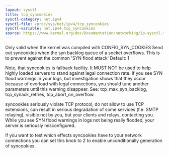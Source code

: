 ```yaml
---
layout: sysctl
title: tcp_syncookies
sysctl-category: net.ipv4
sysctl-file: /proc/sys/net/ipv4/tcp_syncookies
sysctl-variable: net.ipv4.tcp_syncookies
source: https://www.kernel.org/doc/Documentation/networking/ip-sysctl.txt
---
```

Only valid when the kernel was compiled with CONFIG_SYN_COOKIES
Send out syncookies when the syn backlog queue of a socket
overflows. This is to prevent against the common 'SYN flood attack'
Default: 1

Note, that syncookies is fallback facility.
It MUST NOT be used to help highly loaded servers to stand
against legal connection rate. If you see SYN flood warnings
in your logs, but investigation	shows that they occur
because of overload with legal connections, you should tune
another parameters until this warning disappear.
See: tcp_max_syn_backlog, tcp_synack_retries, tcp_abort_on_overflow.

syncookies seriously violate TCP protocol, do not allow
to use TCP extensions, can result in serious degradation
of some services (f.e. SMTP relaying), visible not by you,
but your clients and relays, contacting you. While you see
SYN flood warnings in logs not being really flooded, your server
is seriously misconfigured.

If you want to test which effects syncookies have to your
network connections you can set this knob to 2 to enable
unconditionally generation of syncookies.

